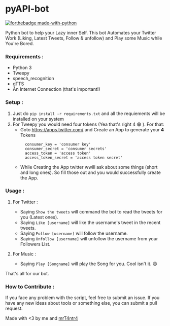 # pyAPI-bot

[![forthebadge made-with-python](http://ForTheBadge.com/images/badges/made-with-python.svg)](https://www.python.org/)

Python bot to help your Lazy inner Self. This bot Automates your Twitter Work (Liking, Latest Tweets, Follow & unfollow) and Play some Music while You're Bored.

### Requirements :
* Python 3 
* Tweepy
* speech_recognition
* gTTS
* An Internet Connection (that's important!)

### Setup :
1. Just do ``` pip install -r requirements.txt ``` and all the requiements will be installed on your system
2. For Tweepy you would need four tokens (Yea that's right 4 :grin: ). For that:
    * Goto https://apps.twitter.com/ and Create an App to generate your **4** Tokens 
      ```
        consumer_key = 'consumer key'
        consumer_secret = 'consumer secrets'
        access_token = 'access token'
        access_token_secret = 'access token secret'
      ```
    * While Creating the App twitter wwill ask about some things (short and long ones). So fill those out and you would               successfully create the App.
    
 ### Usage :
 1. For Twitter :
    * Saying ``` Show the tweets ``` will command the bot to read the tweets for you (Latest ones).
    * Saying ``` Like [username] ``` will like the username's tweet in the recent tweets.
    * Saying ``` Follow [username] ``` will follow the username. 
    * Saying ``` Unfollow [username] ``` will unfollow the username from your Followers List.
 
 2. For Music :
    * Saying ``` Play [Songname] ``` will play the Song for you. Cool isn't it. :smile:
    
 That's all for our bot. 

### How to Contribute :
 If you face any problem with the script, feel free to submit an issue.
 If you have any new ideas about tools or something else, you can submit a pull request.
 
 Made with <3 by me and [mrT4ntr4](https://github.com/mrT4ntr4)
 
